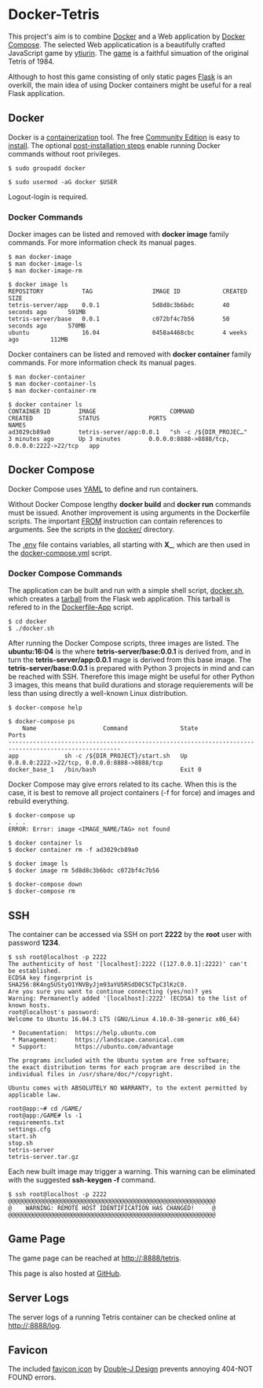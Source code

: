 # Docker-Tetris

This project's aim is to combine [Docker](https://www.docker.com/) and a Web application by [Docker Compose](https://docs.docker.com/compose/). The selected Web applicatication is a beautifully crafted JavaScript game by [ytiurin](https://github.com/ytiurin). The [game](https://github.com/ytiurin/tetris) is a faithful simuation of the original Tetris of 1984.

Although to host this game consisting of only static pages [Flask](http://flask.pocoo.org/) is an overkill, the main idea of using Docker containers might be useful for a real Flask application.

## Docker

Docker is a [containerization](https://docs.docker.com/get-started/) tool. The free [Community Edition](https://www.docker.com/community-edition) is easy to [install](https://docs.docker.com/install/). The optional [post-installation steps](https://docs.docker.com/install/linux/linux-postinstall/) enable running Docker commands without root privileges.

```
$ sudo groupadd docker

$ sudo usermod -aG docker $USER
```
Logout-login is required.


### Docker Commands

Docker images can be listed and removed with **docker image** family commands.
For more information check its manual pages.

```
$ man docker-image
$ man docker-image-ls
$ man docker-image-rm

$ docker image ls
REPOSITORY           TAG                 IMAGE ID            CREATED             SIZE
tetris-server/app    0.0.1               5d8d8c3b6bdc        40 seconds ago      591MB
tetris-server/base   0.0.1               c072bf4c7b56        50 seconds ago      570MB
ubuntu               16.04               0458a4468cbc        4 weeks ago         112MB
```

Docker containers can be listed and removed with **docker container** family commands.
For more information check its manual pages.

```
$ man docker-container
$ man docker-container-ls
$ man docker-container-rm

$ docker container ls
CONTAINER ID        IMAGE                     COMMAND                  CREATED             STATUS              PORTS                                          NAMES
ad3029cb89a0        tetris-server/app:0.0.1   "sh -c /${DIR_PROJEC…"   3 minutes ago       Up 3 minutes        0.0.0.0:8888->8888/tcp, 0.0.0.0:2222->22/tcp   app

```
## Docker Compose

Docker Compose uses [YAML](https://en.wikipedia.org/wiki/YAML) to define and run containers.

Without Docker Compose lengthy **docker build** and **docker run** commands must be issued. Another improvement is using arguments in the Dockerfile scripts. The important [FROM](https://docs.docker.com/engine/reference/builder/#from) instruction can contain references to arguments. See the scripts in the [docker/](./docker) directory.

The [.env](./docker/.venv) file contains variables, all starting with **X_**, which are then used in the [docker-compose.yml](./docker/docker-compose.yml) script.

### Docker Compose Commands

The application can be built and run with a simple shell script, [docker.sh](./docker/docker.sh), which creates a [tarball](https://en.wikipedia.org/wiki/Tarball_(computing)) from the Flask web application. This tarball is refered to in the [Dockerfile-App](./docker/Dockerfile-App) script.

```
$ cd docker
$ ./docker.sh
```

After running the Docker Compose scripts, three images are listed. The **ubuntu:16:04** is the where **tetris-server/base:0.0.1** is derived from, and in turn the **tetris-server/app:0.0.1** mage is derived from this base image. The **tetris-server/base:0.0.1** is prepared with Python 3 projects in mind and can be reached with SSH. Therefore this image might be useful for other Python 3 images, this means that build durations and storage requierements will be less than using directly a well-known Linux distribution.

```
$ docker-compose help

$ docker-compose ps
    Name                   Command               State                       Ports
------------------------------------------------------------------------------------------------------
app             sh -c /${DIR_PROJECT}/start.sh   Up       0.0.0.0:2222->22/tcp, 0.0.0.0:8888->8888/tcp
docker_base_1   /bin/bash                        Exit 0
```

Docker Compose may give errors related to its cache. When this is the case, it is best to remove all project containers (-f for force) and images and rebuild everything.
```
$ docker-compose up
. . .
ERROR: Error: image <IMAGE_NAME/TAG> not found

$ docker container ls
$ docker container rm -f ad3029cb89a0

$ docker image ls
$ docker image rm 5d8d8c3b6bdc c072bf4c7b56

$ docker-compose down
$ docker-compose rm
```

## SSH

The container can be accessed via SSH on port **2222** by the **root** user with password **1234**.

```
$ ssh root@localhost -p 2222
The authenticity of host '[localhost]:2222 ([127.0.0.1]:2222)' can't be established.
ECDSA key fingerprint is SHA256:8K4ng5UStyO1YNVByJjm93aYU5RSdD0C5CTpC3lKzC0.
Are you sure you want to continue connecting (yes/no)? yes
Warning: Permanently added '[localhost]:2222' (ECDSA) to the list of known hosts.
root@localhost's password:
Welcome to Ubuntu 16.04.3 LTS (GNU/Linux 4.10.0-38-generic x86_64)

 * Documentation:  https://help.ubuntu.com
 * Management:     https://landscape.canonical.com
 * Support:        https://ubuntu.com/advantage

The programs included with the Ubuntu system are free software;
the exact distribution terms for each program are described in the
individual files in /usr/share/doc/*/copyright.

Ubuntu comes with ABSOLUTELY NO WARRANTY, to the extent permitted by
applicable law.

root@app:~# cd /GAME/
root@app:/GAME# ls -1
requirements.txt
settings.cfg
start.sh
stop.sh
tetris-server
tetris-server.tar.gz
```

Each new built image may trigger a warning. This warning can be eliminated with the suggested **ssh-keygen -f** command.
```
$ ssh root@localhost -p 2222
@@@@@@@@@@@@@@@@@@@@@@@@@@@@@@@@@@@@@@@@@@@@@@@@@@@@@@@@@@@
@    WARNING: REMOTE HOST IDENTIFICATION HAS CHANGED!     @
@@@@@@@@@@@@@@@@@@@@@@@@@@@@@@@@@@@@@@@@@@@@@@@@@@@@@@@@@@@
```

## Game Page

The game page can be reached at [http://<IP>:8888/tetris](http://localhost:8888/).

This page is also hosted at [GitHub](https://ytiurin.github.io/tetris/).

## Server Logs

The server logs of a running Tetris container can be checked online at [http://<IP>:8888/log](http://localhost:8888/log).

## Favicon

The included [favicon icon](https://en.wikipedia.org/wiki/Favicon.ico) by [Double-J Design](http://www.iconarchive.com/show/origami-colored-pencil-icons-by-double-j-design/green-plus-icon.html) prevents annoying 404-NOT FOUND errors.
